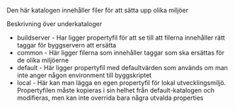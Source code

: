 Den här katalogen innehåller filer för att sätta upp olika miljöer

Beskrivning över underkataloger

 * buildserver - Har ligger propertyfil för att se till att filerna innehåller rätt taggar för byggservern att ersätta
 * common - Här ligger filerna som innehåller taggar som ska ersättas för de olika miljöerne
 * default - Här ligger propertyfil med defaultvärden som används om man inte anger någon environment till byggskriptet
 * local - Här kan man lägga en egen propertyfil för lokal utvecklingsmiljö. Propertyfilen måste kopieras i sin helhet 
   från default-katalogen och modifieras, men kan inte overrida bara några utvalda properties
